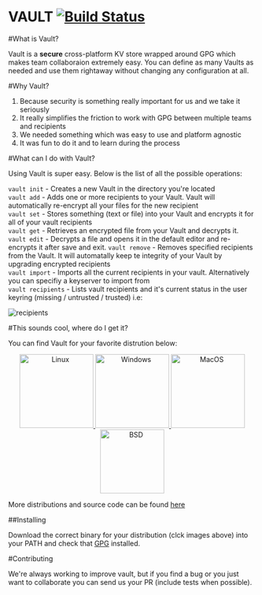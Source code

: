VAULT  [![Build Status](https://travis-ci.org/franela/vault.svg?branch=master)](https://travis-ci.org/franela/vault)
=====


#What is Vault?

Vault is a __secure__ cross-platform KV store wrapped around GPG which makes team collaboraion extremely easy. 
You can define as many Vaults as needed and use them rightaway without changing any configuration at all.


#Why Vault?

1. Because security is something really important for us and we take it seriously
2. It really simplifies the friction to work with GPG between multiple teams and recipients
3. We needed something which was easy to use and platform agnostic
4. It was fun to do it and to learn during the process


#What can I do with Vault?

Using Vault is super easy. Below is the list of all the possible operations:

`vault init` - Creates a new Vault in the directory you're located  
`vault add` - Adds one or more recipients to your Vault. Vault will automatically re-encrypt all your files for the new recipient  
`vault set` - Stores something (text or file) into your Vault and encrypts it for all of your vault recipients  
`vault get` - Retrieves an encrypted file from your Vault and decrypts it.  
`vault edit` - Decrypts a file and opens it in the default editor and re-encrypts it after save and exit.
`vault remove` - Removes specified recipients from the Vault. It will automatally keep te integrity of your Vault by upgrading encrypted recipients  
`vault import` - Imports all the current recipients in your vault. Alternatively you can specifiy a keyserver to import from  
`vault recipients` - Lists vault recipients and it's current status in the user keyring (missing / untrusted / trusted) i.e:  

![recipients](https://cloud.githubusercontent.com/assets/1578458/10444397/5e543a6a-713c-11e5-98da-99dfd38e3b88.png)


#This sounds cool, where do I get it?


You can find Vault for your favorite distrution below:  


<p align="center">
  <a href="https://github.com/franela/vault/releases/download/0.0.2/linux.zip" ><img width="150px" height="150px" src="http://imagenes.es.sftcdn.net/blog/es/2013/09/Tux-Seguridad.png" alt="Linux"/> </a>
  <a href="https://github.com/franela/vault/releases/download/0.0.2/windows.zip" ><img width="150px" height="150px" src="http://webpamplona.com/wp-content/uploads/2014/06/windows.png" alt="Windows" /> </a>
  <a href="https://github.com/franela/vault/releases/download/0.0.2/darwin.zip" ><img width="150px" height="150px" src="http://www.weblinear.fr/img/glyphicons/macos-logo.jpg" alt="MacOS" /> </a>
  <a href="https://github.com/franela/vault/releases/download/0.0.2/freebsd.zip" ><img width="130px" height="130px" src="http://1.bp.blogspot.com/-mls96EYcCoA/U-sS1D6FknI/AAAAAAAATqk/BCRJYO9jR4U/s1600/freebsd.png" alt="BSD" /> </a>
  
</p>


More distributions and source code can be found [here](https://github.com/franela/vault/releases)

##Installing

Download the correct binary for your distribution (clck images above) into your PATH and check that [GPG](https://www.gnupg.org/download/) installed.


#Contributing

We're always working to improve vault, but if you find a bug or you just want to collaborate you can send us your PR (include tests when possible).

